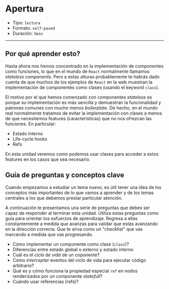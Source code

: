 # Apertura

* Tipo: `lectura`
* Formato: `self-paced`
* Duración: `5min`

***

## Por qué aprender esto?

Hasta ahora nos hemos concentrado en la implementación de componentes como
funciones, lo que en el mundo de `React` normalmente llamamos _stateless
components_. Pero a estas alturas probablemente te habrás dado cuenta de que
muchos de los ejemplos de `React` en la web muestran la implementación de
componentes como clases (usando el keyword `class`).

El motivo por el que hemos comenzado con componentes _stateless_ es porque su
implementación es más sencilla y demuestran la funcionalidad y patrones comunes
con mucho menos _boilerplate_. De hecho, en el mundo real normalmente tratamos
de evitar la implementación con clases a menos de que necesitemos features
(características) que no nos ofrezcan las funciones. En particular:

* Estado interno
* Life-cycle hooks
* Refs

En esta unidad veremos como podemos usar clases para acceder a estos features
en los casos que sea necesario.

## Guía de preguntas y conceptos clave

Cuando empezamos a estudiar un tema nuevo, es útil tener una idea de los
conceptos más importantes de lo que vamos a aprender y de los temas centrales
a los que debemos prestar particular atención.

A continuación te presentamos una serie de preguntas que debes ser capaz de
responder al terminar esta unidad. Utiliza estas preguntas como guía para
orientar tus esfuerzos de aprendizaje. Regresa a ellas constantemente a medida
que avanzas para validar que estás avanzando en la dirección correcta. Que te
sirva como un "checklist" que vas marcando a medida que vas progresando.

* Cómo implementar un componente como clase (`class`)?
* Diferencias entre estado global o externo y estado interno
* Cuál es el _ciclo de vida_ de un coponente?
* Cómo _interceptar_ eventos del ciclo de vida para ejecutar código arbitrario?
* Qué es y cómo funciona la propiedad especial `ref` en nodos renderizados por
  un componente _statefull_?
* Cuándo usar referencias (refs)?
